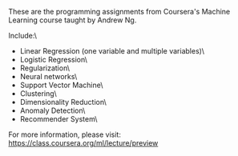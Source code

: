These are the programming assignments from Coursera's Machine Learning course taught by Andrew Ng.

Include:\
- Linear Regression (one variable and multiple variables)\
- Logistic Regression\
- Regularization\
- Neural networks\
- Support Vector Machine\
- Clustering\
- Dimensionality Reduction\
- Anomaly Detection\
- Recommender System\

For more information, please visit:
https://class.coursera.org/ml/lecture/preview
